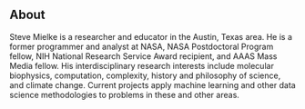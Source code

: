 ## About
Steve Mielke is a researcher and educator in the Austin, Texas area. He is a former programmer and analyst at NASA, NASA Postdoctoral Program fellow, NIH National Research Service Award recipient, and AAAS Mass Media fellow. His interdisciplinary research interests include molecular biophysics, computation, complexity, history and philosophy of science, and climate change. Current projects apply machine learning and other data science methodologies to problems in these and other areas.


